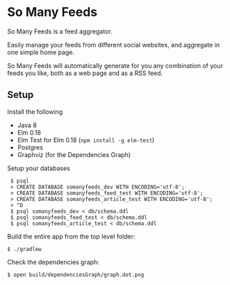 # So Many Feeds

So Many Feeds is a feed aggregator.

Easily manage your feeds from different social websites,
and aggregate in one simple home page.

So Many Feeds will automatically generate for you
any combination of your feeds you like,
both as a web page and as a RSS feed.


## Setup

Install the following

 * Java 8
 * Elm 0.18
 * Elm Test for Elm 0.18 (`npm install -g elm-test`)
 * Postgres
 * Graphviz (for the Dependencies Graph)

Setup your databases

```
 $ psql
 > CREATE DATABASE somanyfeeds_dev WITH ENCODING='utf-8'; 
 > CREATE DATABASE somanyfeeds_feed_test WITH ENCODING='utf-8'; 
 > CREATE DATABASE somanyfeeds_article_test WITH ENCODING='utf-8';
 > ^D
 $ psql somanyfeeds_dev < db/schema.ddl
 $ psql somanyfeeds_feed_test < db/schema.ddl
 $ psql somanyfeeds_article_test < db/schema.ddl
```

Build the entire app from the top level folder:

```
$ ./gradlew
```

Check the dependencies graph:

```
$ open build/dependenciesGraph/graph.dot.png
```
